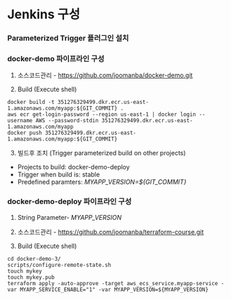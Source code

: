 # Jenkins 구성 

### Parameterized Trigger 플러그인 설치

### docker-demo 파이프라인 구성
1. 소스코드관리 - https://github.com/joomanba/docker-demo.git

2. Build (Execute shell)
```
docker build -t 351276329499.dkr.ecr.us-east-1.amazonaws.com/myapp:${GIT_COMMIT} .
aws ecr get-login-password --region us-east-1 | docker login --username AWS --password-stdin 351276329499.dkr.ecr.us-east-1.amazonaws.com/myapp
docker push 351276329499.dkr.ecr.us-east-1.amazonaws.com/myapp:${GIT_COMMIT}
```
3. 빌드후 조치 (Trigger parameterized build on other projects) 
* Projects to build: docker-demo-deploy
* Trigger when build is: stable
* Predefined paramters: *MYAPP_VERSION=${GIT_COMMIT}*


### docker-demo-deploy 파이프라인 구성 
1. String Parameter- *MYAPP_VERSION*
1. 소스코드관리 - https://github.com/joomanba/terraform-course.git

2. Build (Execute shell)
```
cd docker-demo-3/
scripts/configure-remote-state.sh
touch mykey
touch mykey.pub
terraform apply -auto-approve -target aws_ecs_service.myapp-service -var MYAPP_SERVICE_ENABLE="1" -var MYAPP_VERSION=${MYAPP_VERSION}
```
